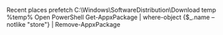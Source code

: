 Recent places
prefetch
C:\Windows\SoftwareDistribution\Download
temp
%temp%
Open PowerShell
    Get-AppxPackage | where-object {$_.name –notlike "store"} | Remove-AppxPackage